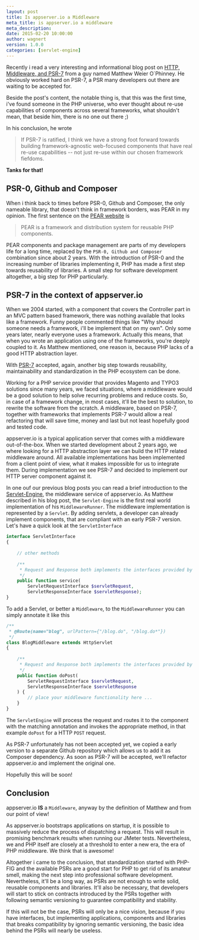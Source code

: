 ```yaml
---
layout: post
title: Is appserver.io a Middleware
meta_title: is appserver.io a middleware
meta_description: 
date: 2015-02-20 10:00:00
author: wagnert
version: 1.0.0
categories: [servlet-engine]
---
```


Recently i read a very interesting and informational blog post on [HTTP, Middleware, and PSR-7](https://mwop.net/blog/2015-01-08-on-http-middleware-and-psr-7.html) from a guy named Matthew Weier O`Phinney. He obviously worked hard on PSR-7, a PSR many developers out there are waiting to be accepted for.

Beside the post's content, the notable thing is, that this was the first time, i've found someone in the PHP universe, who ever thought about re-use capabilities of components across several frameworks, what shouldn't mean, that beside him, there is no one out there ;)

In his conclusion, he wrote

> If PSR-7 is ratified, I think we have a strong foot forward towards building framework-agnostic web-focused components that have real re-use capabilities -- not just re-use within our chosen framework fiefdoms.

**Tanks for that!**

## PSR-0, Github and Composer

When i think back to times before PSR-0, Github and Composer, the only nameable library, that doesn't think in framework borders, was PEAR in my opinion. The first sentence on the [PEAR website](http://pear.php.net) is

> PEAR is a framework and distribution system for reusable PHP components.

PEAR components and package management are parts of my developers life for a long time, replaced by the `PSR-0, Github and Composer` combination since about 2 years. With the
introduction of PSR-0 and the increasing number of libraries implementing it, PHP has made a first step towards reusability of libraries. A small step for software development altogether, a big step for PHP particularly.

## PSR-7 in the context of appserver.io

When we 2004 started, with a component that covers the Controller part in an MVC pattern based framework, there was nothing available that looks like a framework. Funny people commented things like "Why should someone needs a framework, i'll be implement that on my own". Only some years later, nearly everyone uses a framework. Actually this means, that when you wrote an application using one of the frameworks, you're deeply coupled to it. As Matthew mentioned, one reason is, because PHP lacks of a good HTTP abstraction layer.

With [PSR-7](https://github.com/php-fig/fig-standards/tree/master/proposed) accepted, again, another big step towards reusability, maintainability and standardization in the PHP ecosystem can be done.

Working for a PHP service provider that provides Magento and TYPO3 solutions since many years, we faced situations, where a middleware would be a good solution to help solve recurring problems and reduce costs. So, in case of a framework change, in most cases, it'll be the best to solution, to rewrite the software from the scratch. A middleware, based on PSR-7, together with frameworks that implements PSR-7 would allow a real refactoring that will save time, money and last but not least hopefully good and tested code.

appserver.io is a typical application server that comes with a middleware out-of-the-box.
When we started development about 2 years ago, we where looking for a HTTP abstraction
layer we can build the HTTP related middleware around. All available implementations has been implemented from a client point of view, what it makes impossible for us to integrate them. During implementation we see PSR-7 and decided to implement our HTTP server component against it.

In one ouf our previous blog posts you can read a brief introduction to the [Servlet-Engine](<{{ "/get-started/documentation/servlet-engine.html" | prepend: site.baseurl }}>), the middleware service of appserver.io. As Matthew described in his blog post, the `Servlet-Engine` is the first real world implementation of his `MiddlewareRunner`. The middleware implementation is represented by a `Servlet`. By adding servlets, a developer can already implement components, that are compliant with an early PSR-7 version. Let's have a quick look at the `ServletInterface`

```php
interface ServletInterface
{
   
    // other methods
   
    /**
     * Request and Response both implements the interfaces provided by PSR-7.
     */
    public function service(
    	ServletRequestInterface $servletRequest, 
    	ServletResponseInterface $servletResponse);
}

```  

To add a Servlet, or better a `Middleware`, to the `MiddlewareRunner` you can simply annotate it like this

```php
/**
 * @Route(name="blog", urlPattern={"/blog.do", "/blog.do*"})
 */
class BlogMiddleware extends HttpServlet
{
   
    /**
     * Request and Response both implements the interfaces provided by PSR-7.
     */
    public function doPost(
    	ServletRequestInterface $servletRequest, 
    	ServletResponseInterface $servletResponse
    ) {
    	// place your middleware functionality here ...
    }
}
```

The `ServletEngine` will process the request and routes it to the component with the matching annotation and invokes the appropriate method, in that example `doPost` for a HTTP `POST` request.

As PSR-7 unfortunately has not been accepted yet, we copied a early version to a separate Github repository which allows us to add it as Composer dependency. As soon as PSR-7 will be accepted, we'll refactor appserver.io and implement the original one.

Hopefully this will be soon!

## Conclusion

appserver.io **IS** a `Middleware`, anyway by the definition of Matthew and from our point of view!

As appserver.io bootstraps applications on startup, it is possible to massively reduce the process of dispatching a request. This will result in promising benchmark results when running our JMeter tests. Nevertheless, we and PHP itself are closely at a threshold to enter a new era, the era of PHP middleware. We think that is awesome!

Altogether i came to the conclusion, that standardization started with PHP-FIG and the available PSRs are a good start for PHP to get rid of its amateur smell, making the next step into professional software development. Nevertheless, it'll be a long way, as PSRs are not enough to write solid, reusable components and libraries. It'll also be necessary, that developers will start to stick on contracts introduced by the PSRs together with following semantic versioning to guarantee compatibility and stability.

If this will not be the case, PSRs will only be a nice vision, because if you have interfaces, but implementing applications, components and libraries that breaks compatibility by ignoring semantic versioning, the basic idea behind the PSRs will nearly be useless.
